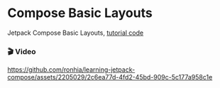 # Compose Basic Layouts

Jetpack Compose Basic Layouts, [tutorial code](https://developer.android.com/codelabs/jetpack-compose-layouts#0)

### 🎬 Video
https://github.com/ronhia/learning-jetpack-compose/assets/2205029/2c6ea77d-4fd2-45bd-909c-5c177a958c1e
